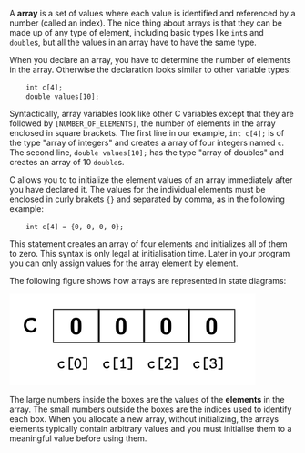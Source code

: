 A **array** is a set of values where each value is identified and referenced by a number (called an index).  The nice thing about arrays is that they can be made up of any type of element, including basic types like `int`s and `double`s,  but all the values in an array have to have the same type.


When you declare an array, you have to determine the number of elements in the array. Otherwise the declaration looks similar to other variable types:

```code
    int c[4];
    double values[10];
```

Syntactically, array variables look like other C variables except that they are followed  by `[NUMBER_OF_ELEMENTS]`, the number of elements in the array enclosed in square brackets.  The first line in our example, `int c[4];` is of the type "array of integers" and creates a array of four integers named `c`. The second line, `double values[10];` has the type "array of doubles" and   creates an array of 10 `double`s. 

C allows you to to initialize the element values of an array immediately after you have declared it.  The values  for the individual elements must be  enclosed in curly brakets `{}` and separated by comma, as in the following example:

```code
    int c[4] = {0, 0, 0, 0};
```

This statement creates an array of four elements and initializes all of them to zero. This syntax is only legal at initialisation time. Later in your program you can only assign values for the array element by element.

The following figure shows how arrays are represented in state diagrams:

![](figs/array.png)

The large numbers inside the boxes are the values of the **elements** in the array.  The small numbers outside the boxes are the indices used to identify each box.  When you allocate a new array, without initializing, the arrays elements typically contain arbitrary values and you must initialise them to a meaningful value before using them.
